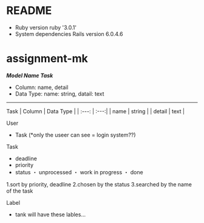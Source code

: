 # README



* Ruby version
ruby '3.0.1'
* System dependencies
Rails version             6.0.4.6

# assignment-mk

***Model Name Task***
* Column: name, detail
* Data Type: name: string, datail: text

-----------------------------
Task
| Column  |  Data Type   | 
| :---: | :---:| 
|  name   |  string   | 
| detail  |  text   | 

User 
- Task (*only the useer can see = login system??)

Task

- deadline
- priority
- status 
・ unprocessed
・ work in progress
・ done

1.sort by priority, deadline
2.chosen by the status
3.searched by  the name of the task

Label
- tank will have these lables...


